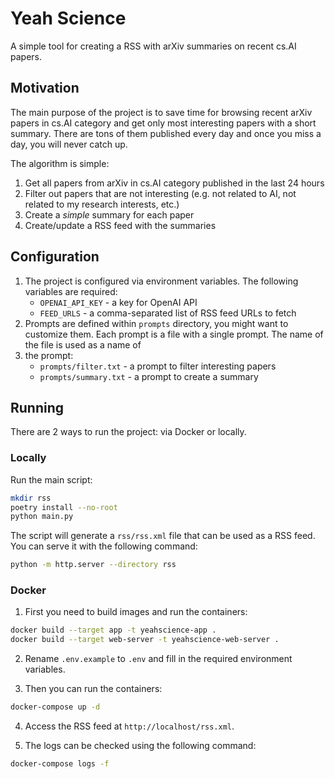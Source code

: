 # Yeah Science

A simple tool for creating a RSS with arXiv summaries on recent cs.AI papers.

## Motivation

The main purpose of the project is to save time for browsing recent arXiv
papers in cs.AI category and get only most interesting papers with a short summary. 
There are tons of them published every day and once you miss a day, you will never
catch up.

The algorithm is simple:
1. Get all papers from arXiv in cs.AI category published in the last 24 hours
2. Filter out papers that are not interesting (e.g. not related to AI, not related to
   my research interests, etc.)
3. Create a _simple_ summary for each paper
4. Create/update a RSS feed with the summaries

## Configuration

1. The project is configured via environment variables. The following variables are
required:
   - `OPENAI_API_KEY` - a key for OpenAI API
   - `FEED_URLS` - a comma-separated list of RSS feed URLs to fetch 
2. Prompts are defined within `prompts` directory, you might want to customize them. 
Each prompt is a file with a single prompt. The name of the file is used as a name of 
3. the prompt:
   - `prompts/filter.txt` - a prompt to filter interesting papers
   - `prompts/summary.txt` - a prompt to create a summary

## Running

There are 2 ways to run the project: via Docker or locally.

### Locally

Run the main script:

```bash
mkdir rss
poetry install --no-root
python main.py
```

The script will generate a `rss/rss.xml` file that can be used as a RSS feed. 
You can serve it with the following command:

 ```bash
 python -m http.server --directory rss
 ```  

### Docker

1. First you need to build images and run the containers:

```bash
docker build --target app -t yeahscience-app .
docker build --target web-server -t yeahscience-web-server .
```

2. Rename `.env.example` to `.env` and fill in the required environment variables.

3. Then you can run the containers:

```bash
docker-compose up -d
````

4. Access the RSS feed at `http://localhost/rss.xml`.

5. The logs can be checked using the following command:

```bash
docker-compose logs -f
```
